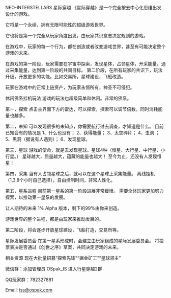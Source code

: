 NEO-INTERSTELLARS 星际穿越
《星际穿越》是一个完全按去中心化思维出发设计的游戏。

它将是一个永续、拥有无限可能性的超级游戏世界。

它也将是第一个完全从玩家角度出发，由玩家共识意志决定规则的游戏。

在游戏中，玩家的每一个行为，都在创造或者改变游戏世界，甚至有可能决定整个游戏的未来。

在游戏的第一阶段，玩家需要在宇宙中探索，发现星体，占领星体，开采能量。通过采集能量，达到第一阶段的共同目标。 第二阶段，在所有玩家的共识下，玩法升级，开放更多的功能。比如交易所，星球建设，飞船改造。

玩家在游戏中的正常上链资产，为玩家永恒所有，神圣不可侵犯。

休闲佛系挂机玩法
游戏的玩法也超级简单和休闲。非常的佛系。

第一，探索 点击主界面下方的雷达，可以探索，探索可以调节倍数，同时消耗能量也越多。

第二，未知 可以发现很多的未知点，你需要航行过去调查，才知道是什么。 目前已知会有的情况是 1、什么也没有； 2、获得能量； 3、太空碎片； 4、虫洞 ； 5、黑洞（据说有人遇到）； 6、发现星球。

第三，星球 游戏的使命，就是去发现星球。星球4种（恒星、大行星、中行星、小行星。） 星球越大，质量越大，蕴藏的能量也越大！ 至今为止，还没有人发现恒星！

第四，采集 当有人占领星球之后，就可以在这个星球上采集能量。 离线挂机（1,3,8个小时自己选择）。自由控制时间，非常人性化。

第五，星系进程 目前第一星系的第一阶段进展非常缓慢。 需要全体玩家更加努力探索，以推动第一星系的发展。

让人期待的未来
1% Alpha 版本，剩下的99%由你来创造。

游戏世界的整个进程，都是由玩家来推动发展的。

第二阶段，将会逐步开放星球建设，飞船打造，交易所等。

星际发展委员会
在第一星系形成时，会建立由玩家组成的星际发展委员会。 将投票表决是否通过《创世之序》草案，共同决定游戏的未来。

相关资源
现在大批量招募“探索先锋”“掘金矿工”“星球领主”

微信群：添加管理员 OSpak_IS 进入行星穿越2群

QQ玩家群：782327881

Email: iss@ospak.com
